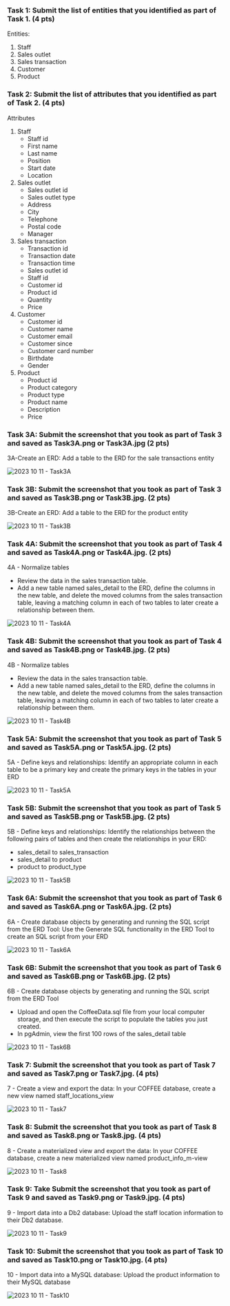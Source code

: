### Task 1: Submit the list of entities that you identified as part of Task 1. (4 pts)
Entities:
1. Staff
2. Sales outlet
3. Sales transaction
4. Customer
5. Product

### Task 2: Submit the list of attributes that you identified as part of Task 2. (4 pts)
Attributes
1. Staff
   - Staff id
   - First name
   - Last name
   - Position
   - Start date
   - Location
2. Sales outlet
   - Sales outlet id
   - Sales outlet type
   - Address
   - City
   - Telephone
   - Postal code
   - Manager
3. Sales transaction
   - Transaction id
   - Transaction date
   - Transaction time
   - Sales outlet id
   - Staff id
   - Customer id
   - Product id
   - Quantity
   - Price
4. Customer
   - Customer id
   - Customer name
   - Customer email
   - Customer since
   - Customer card number
   - Birthdate
   - Gender
5. Product
   - Product id
   - Product category
   - Product type
   - Product name
   - Description
   - Price

### Task 3A: Submit the screenshot that you took as part of Task 3 and saved as Task3A.png or Task3A.jpg (2 pts) 
3A-Create an ERD: Add a table to the ERD for the sale transactions entity

![2023 10 11 - Task3A](https://github.com/user-attachments/assets/fd8ebfb4-ee2e-4aac-83c2-60072ca169af)

### Task 3B: Submit the screenshot that you took as part of Task 3 and saved as Task3B.png or Task3B.jpg. (2 pts)
3B-Create an ERD: Add a table to the ERD for the product entity

![2023 10 11 - Task3B](https://github.com/user-attachments/assets/6b00e2b3-6625-4974-acab-cba480bd5adb)

### Task 4A: Submit the screenshot that you took as part of Task 4 and saved as Task4A.png or Task4A.jpg. (2 pts)
4A - Normalize tables
- Review the data in the sales transaction table.
- Add a new table named sales_detail to the ERD, define the columns in the new table, and delete the moved columns from the sales transaction table, leaving a matching column in each of two tables to later create a relationship between them.

![2023 10 11 - Task4A](https://github.com/user-attachments/assets/b9f56ae9-e301-496a-af3f-759b00b26d6a)

### Task 4B: Submit the screenshot that you took as part of Task 4 and saved as Task4B.png or Task4B.jpg. (2 pts)
4B - Normalize tables
- Review the data in the sales transaction table.
- Add a new table named sales_detail to the ERD, define the columns in the new table, and delete the moved columns from the sales transaction table, leaving a matching column in each of two tables to later create a relationship between them.

![2023 10 11 - Task4B](https://github.com/user-attachments/assets/83732959-90e2-4735-a598-5220ca50f566)

### Task 5A: Submit the screenshot that you took as part of Task 5 and saved as Task5A.png or Task5A.jpg. (2 pts)
5A - Define keys and relationships: Identify an appropriate column in each table to be a primary key and create the primary keys in the tables in your ERD

![2023 10 11 - Task5A](https://github.com/user-attachments/assets/6d936c74-766e-48de-ae47-c5c6f0192539)

### Task 5B: Submit the screenshot that you took as part of Task 5 and saved as Task5B.png or Task5B.jpg. (2 pts)
5B - Define keys and relationships: Identify the relationships between the following pairs of tables and then create the relationships in your ERD:
- sales_detail to sales_transaction
- sales_detail to product
- product to product_type

![2023 10 11 - Task5B](https://github.com/user-attachments/assets/b3173d00-cf75-4104-a653-28a25a2e0918)

### Task 6A: Submit the screenshot that you took as part of Task 6 and saved as Task6A.png or Task6A.jpg. (2 pts)
6A - Create database objects by generating and running the SQL script from the ERD Tool: Use the Generate SQL functionality in the ERD Tool to create an SQL script from your ERD

![2023 10 11 - Task6A](https://github.com/user-attachments/assets/db28449a-4eb5-4a91-807d-69fc82cf002d)

### Task 6B: Submit the screenshot that you took as part of Task 6 and saved as Task6B.png or Task6B.jpg. (2 pts)
6B - Create database objects by generating and running the SQL script from the ERD Tool
- Upload and open the CoffeeData.sql file from your local computer storage, and then execute the script to populate the tables you just created.
- In pgAdmin, view the first 100 rows of the sales_detail table
  
![2023 10 11 - Task6B](https://github.com/user-attachments/assets/a9b607c9-8468-49ba-ac3d-04b4845c647e)

### Task 7: Submit the screenshot that you took as part of Task 7 and saved as Task7.png or Task7.jpg. (4 pts)
7 - Create a view and export the data: In your COFFEE database, create a new view named staff_locations_view

![2023 10 11 - Task7](https://github.com/user-attachments/assets/2e59fec4-36ac-4167-b7c9-e096044dea33)

### Task 8: Submit the screenshot that you took as part of Task 8 and saved as Task8.png or Task8.jpg. (4 pts)
8 - Create a materialized view and export the data: In your COFFEE database, create a new materialized view named product_info_m-view

![2023 10 11 - Task8](https://github.com/user-attachments/assets/74a9959e-0a69-4472-80fb-4ea923cb919e)

### Task 9: Take Submit the screenshot that you took as part of Task 9 and saved as Task9.png or Task9.jpg. (4 pts)	
9 - Import data into a Db2 database: Upload the staff location information to their Db2 database.

![2023 10 11 - Task9](https://github.com/user-attachments/assets/3b2f8091-6113-4748-b698-676fa76878c1)

### Task 10: Submit the screenshot that you took as part of Task 10 and saved as Task10.png or Task10.jpg. (4 pts)
10 - Import data into a MySQL database: Upload the product information to their MySQL database

![2023 10 11 - Task10](https://github.com/user-attachments/assets/c19f23b6-fc5c-4972-b745-6f39456e435c)






